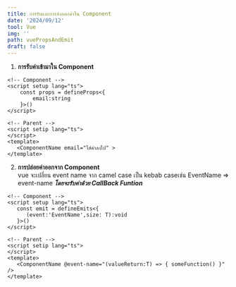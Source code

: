 ```yaml
---
title: การรับและการส่งออกค่าใน Component
date: '2024/09/12'
tool: Vue
img: ''
path: vuePropsAndEmit
draft: false
---
```


1. **การรับค่าเข้ามาใน Component** <br>

```vue
<!-- Component -->
<script setup lang="ts">
    const props = defineProps<{
        email:string
    }>()
</script>

<!-- Parent -->
<script setip lang="ts">
</script>
<template>
   <ComponentName email="ใส่ค่าลงไป" >
</template>
```

2. **การปล่อยค่าออกจาก Component** <br>
vue จะเปลี่ยน event name จาก camel case  เป็น kebab caseเช่น EventName => event-name
***โดยจะรับค่าด้วย CallBack Funtion***
```vue
<!-- Component -->
<script setup lang="ts">
   const emit = defineEmits<{
      (event:'EventName',size: T):void
   }>()
</script>

<!-- Parent -->
<script setip lang="ts">
</script>
<template>
   <ComponentName @event-name="(valueReturn:T) => { someFunction() }" />
</template>
```

